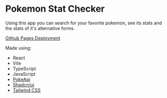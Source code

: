 # Pokemon Stat Checker

Using this app you can search for your favorite pokemon, see its stats and the stats of it's alternative forms.

[Github Pages Deployment](https://adam-s-gibson.github.io/pokemon-stat-dex/)

Made using:

- React
- Vite
- TypeScript
- JavaScript
- [PokeApi](https://pokeapi.co/)
- [Shadcn/ui](https://ui.shadcn.com/)
- [Tailwind CSS](https://tailwindcss.com/)
